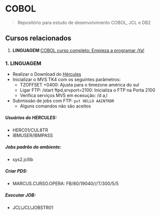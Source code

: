 # COBOL

> Repositório para estudo de desenvolvimento COBOL, JCL e DB2

## Cursos relacionados

1. **LINGUAGEM**:[COBOL curso completo: Empieza a programar ¡Ya!](https://www.udemy.com/lenguaje-de-programacion-cobol/)


### 1. LINGUAGEM

* Realizar o Download do [Hércules](http://wotho.ethz.ch/tk4-/)
* Inicializar o MVS TK4 com os seguintes parâmetros:
    * TZOFFSET  +0400: Ajusta para o timezone américa do sul
    * Ligar FTP: /start ftpd,srvport=2100: Inicializa o FTP na Porta 2100
    * Verifica serviços MVS em ecexução: /d a,l
* Submissão de jobs com FTP: ```put HELLO AAINTRDR```
    * Alguns comandos não são aceitos

##### Usuários do HERCULES:

* HERC01/CUL8TR
* IBMUSER/IBMPASS


##### Jobs padrão do ambiente:

* sys2.jcllib


##### Criar PDS:

* MARCUS.CURSO.OPERA: FB/80/19040///T/300/5/5

##### Executar JOB:

* JCL\JCL\JOBSTR01
